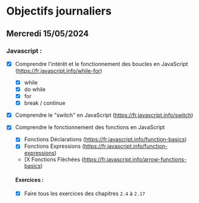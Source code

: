 # Objectifs journaliers

## Mercredi 15/05/2024

### Javascript :

- [X] Comprendre l'intérêt et le fonctionnement des boucles en JavaScript (https://fr.javascript.info/while-for)
  - [X] while
  - [X] do while
  - [X] for
  - [X] break / continue
- [X] Comprendre le "switch" en JavaScript (https://fr.javascript.info/switch)
- [X] Comprendre le fonctionnement des fonctions en JavaScript

  - [X] Fonctions Déclarations (https://fr.javascript.info/function-basics)
  - [X] Fonctions Expressions (https://fr.javascript.info/function-expressions)
  - [X Fonctions Fléchées (https://fr.javascript.info/arrow-functions-basics)

  #### Exercices :

  - [X] Faire tous les exercices des chapitres `2.4` à `2.17`
